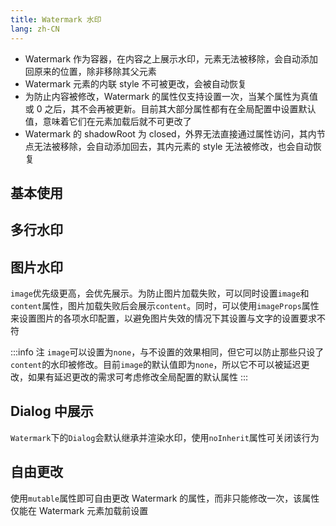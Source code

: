 ```yaml
---
title: Watermark 水印
lang: zh-CN
---
```


- Watermark 作为容器，在内容之上展示水印，元素无法被移除，会自动添加回原来的位置，除非移除其父元素
- Watermark 元素的内联 style 不可被更改，会被自动恢复
- 为防止内容被修改，Watermark 的属性仅支持设置一次，当某个属性为真值或 0 之后，其不会再被更新。目前其大部分属性都有在全局配置中设置默认值，意味着它们在元素加载后就不可更改了
- Watermark 的 shadowRoot 为 closed，外界无法直接通过属性访问，其内节点无法被移除，会自动添加回去，其内元素的 style 无法被修改，也会自动恢复

## 基本使用

<!-- @Code:basicUsage -->

## 多行水印

<!-- @Code:multipleLines -->

## 图片水印

`image`优先级更高，会优先展示。为防止图片加载失败，可以同时设置`image`和`content`属性，图片加载失败后会展示`content`。同时，可以使用`imageProps`属性来设置图片的各项水印配置，以避免图片失效的情况下其设置与文字的设置要求不符

<!-- @Code:withImage -->

:::info 注
`image`可以设置为`none`，与不设置的效果相同，但它可以防止那些只设了`content`的水印被修改。目前`image`的默认值即为`none`，所以它不可以被延迟更改，如果有延迟更改的需求可考虑修改全局配置的默认属性
:::

## Dialog 中展示

`Watermark`下的`Dialog`会默认继承并渲染水印，使用`noInherit`属性可关闭该行为

<!-- @Code:showInDialog -->

## 自由更改

使用`mutable`属性即可自由更改 Watermark 的属性，而非只能修改一次，该属性仅能在 Watermark 元素加载前设置

<!-- @Code:mutable -->

<!--this file is copied from Chinese md, remove this comment to update it, or it will be overwritten on next build-->